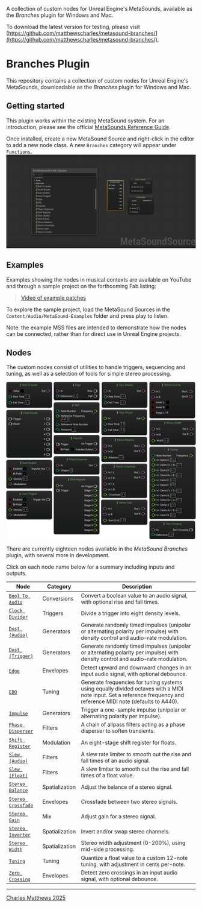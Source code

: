 A collection of custom nodes for Unreal Engine's MetaSounds, available as the *Branches* plugin for Windows and Mac.

To download the latest version for testing, please visit [https://github.com/matthewscharles/metasound-branches/](https://github.com/matthewscharles/metasound-branches/).

# Branches Plugin
This repository contains a collection of custom nodes for Unreal Engine's MetaSounds, downloadable as the *Branches* plugin for Windows and Mac.

## Getting started
This plugin works within the existing MetaSound system. For an introduction, please see the official [MetaSounds Reference Guide](https://dev.epicgames.com/documentation/en-us/unreal-engine/metasounds-reference-guide-in-unreal-engine).

Once installed, create a new MetaSound Source and right-click in the editor to add a new node class.  A new `Branches` category will appear under `Functions`.
![Screenshot of a context menu showing the Branches category underneath Functions in Unreal Engine Metasounds](./start.png)

## Examples

Examples showing the nodes in musical contexts are available on YouTube and through a sample project on the forthcoming Fab listing:
> [Video of example patches](https://www.youtube.com/watch?v=HgudP5fzDWM)

To explore the sample project, load the MetaSound Sources in the `Content/Audio/MetaSound-Examples` folder and press play to listen.  

Note: the example MSS files are intended to demonstrate how the nodes can be connected, rather than for direct use in Unreal Engine projects.

## Nodes
The custom nodes consist of utilities to handle triggers, sequencing and tuning, as well as a selection of tools for simple stereo processing.

![Screenshot of a selection of custom nodes in Metasound.](./svg/Nodes.svg)

There are currently eighteen nodes available in the *MetaSound Branches* plugin, with several more in development.  

Click on each node name below for a summary including inputs and outputs.

| Node | Category | Description |
|------|-----------|-------------|
| [`Bool To Audio`](https://matthewscharles.github.io/metasound-branches/BoolToAudio.html) | Conversions | Convert a boolean value to an audio signal, with optional rise and fall times. |
| [`Clock Divider`](https://matthewscharles.github.io/metasound-branches/ClockDivider.html) | Triggers | Divide a trigger into eight density levels. |
| [`Dust (Audio)`](https://matthewscharles.github.io/metasound-branches/Dust(Audio).html) | Generators | Generate randomly timed impulses (unipolar or alternating polarity per impulse) with density control and audio-rate modulation. |
| [`Dust (Trigger)`](https://matthewscharles.github.io/metasound-branches/Dust(Trigger).html) | Generators | Generate randomly timed impulses (unipolar or alternating polarity per impulse) with density control and audio-rate modulation. |
| [`Edge`](https://matthewscharles.github.io/metasound-branches/Edge.html) | Envelopes | Detect upward and downward changes in an input audio signal, with optional debounce. |
| [`EDO`](https://matthewscharles.github.io/metasound-branches/EDO.html) | Tuning | Generate frequencies for tuning systems using equally divided octaves with a MIDI note input. Set a reference frequency and reference MIDI note (defaults to A440). |
| [`Impulse`](https://matthewscharles.github.io/metasound-branches/Impulse.html) | Generators | Trigger a one-sample impulse (unipolar or alternating polarity per impulse). |
| [`Phase Disperser`](https://matthewscharles.github.io/metasound-branches/PhaseDisperser.html) | Filters | A chain of allpass filters acting as a phase disperser to soften transients. |
| [`Shift Register`](https://matthewscharles.github.io/metasound-branches/ShiftRegister.html) | Modulation | An eight-stage shift register for floats. |
| [`Slew (Audio)`](https://matthewscharles.github.io/metasound-branches/Slew(Audio).html) | Filters | A slew rate limiter to smooth out the rise and fall times of an audio signal. |
| [`Slew (Float)`](https://matthewscharles.github.io/metasound-branches/Slew(Float).html) | Filters | A slew limiter to smooth out the rise and fall times of a float value. |
| [`Stereo Balance`](https://matthewscharles.github.io/metasound-branches/StereoBalance.html) | Spatialization | Adjust the balance of a stereo signal. |
| [`Stereo Crossfade`](https://matthewscharles.github.io/metasound-branches/StereoCrossfade.html) | Envelopes | Crossfade between two stereo signals. |
| [`Stereo Gain`](https://matthewscharles.github.io/metasound-branches/StereoGain.html) | Mix | Adjust gain for a stereo signal. |
| [`Stereo Inverter`](https://matthewscharles.github.io/metasound-branches/StereoInverter.html) | Spatialization | Invert and/or swap stereo channels. |
| [`Stereo Width`](https://matthewscharles.github.io/metasound-branches/StereoWidth.html) | Spatialization | Stereo width adjustment (0-200%), using mid-side processing. |
| [`Tuning`](https://matthewscharles.github.io/metasound-branches/Tuning.html) | Tuning | Quantize a float value to a custom 12-note tuning, with adjustment in cents per-note. |
| [`Zero Crossing`](https://matthewscharles.github.io/metasound-branches/ZeroCrossing.html) | Envelopes | Detect zero crossings in an input audio signal, with optional debounce. |

---

[Charles Matthews 2025](https://github.com/matthewscharles/)
